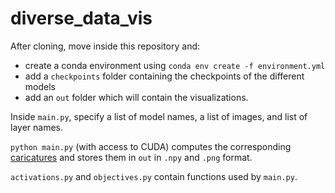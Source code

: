 # diverse_data_vis

After cloning, move inside this repository and:
* create a conda environment using `conda env create -f environment.yml`
* add a `checkpoints` folder containing the checkpoints of the different models
* add an `out` folder which will contain the visualizations.

Inside `main.py`, specify a list of model names, a list of images, and list of layer names. 

`python main.py` (with access to CUDA) computes the corresponding [caricatures](https://github.com/tensorflow/lucid/issues/121) and stores them in `out` in `.npy` and `.png` format. 

`activations.py` and `objectives.py` contain functions used by `main.py`.